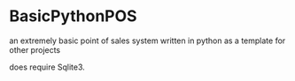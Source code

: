 # BasicPythonPOS
an extremely basic point of sales system written in python as a template for other projects


does require Sqlite3. 
